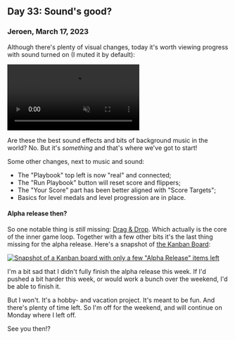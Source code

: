 ## Day 33: Sound's good?

### **Jeroen**, March 17, 2023

Although there's plenty of visual changes, today it's worth viewing progress with sound turned on (I muted it by default):

<video controls loop muted>
  <source src="/img/pincrediball-v1-20230317-audio-added.mp4" type="video/mp4" />
  Video recording the Tutorial Pinball Machine, with playbook features
</video>

Are these the best sound effects and bits of background music in the world?
No.
But it's _something_ and that's where we've got to start!

Some other changes, next to music and sound:

- The "Playbook" top left is now "real" and connected;
- The "Run Playbook" button will reset score and flippers;
- The "Your Score" part has been better aligned with "Score Targets";
- Basics for level medals and level progression are in place.

#### Alpha release then?

So one notable thing is _still_ missing: [Drag & Drop](https://github.com/orgs/pincrediball/projects/1/views/1).
Which actually is the core of the inner game loop.
Together with a few other bits it's the last thing missing for the alpha release.
Here's a snapshot of [the Kanban Board](https://github.com/orgs/pincrediball/projects/1/views/1):

[![Snapshot of a Kanban board with only a few "Alpha Release" items left](/img/pincrediball-v1-20230317-kanban-snapshot.png)](/img/pincrediball-v1-20230317-kanban-snapshot.png)

I'm a bit sad that I didn't fully finish the alpha release this week.
If I'd pushed a bit harder this week, or would work a bunch over the weekend, I'd be able to finish it.

But I won't.
It's a hobby- and vacation project.
It's meant to be fun.
And there's plenty of time left.
So I'm off for the weekend, and will continue on Monday where I left off.

See you then!?
